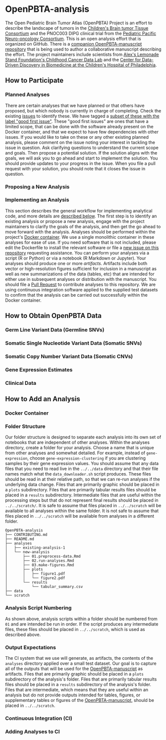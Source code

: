 # OpenPBTA-analysis

The Open Pediatric Brain Tumor Atlas (OpenPBTA) Project is an effort to describe the landscape of tumors in the [Children's Brain tumor Tissue Consortium](https://cbttc.org/) and the PNOC003 DIPG clinical trial from the [Pediatric Pacific Neuro-oncology Consortium](http://www.pnoc.us/).
This is an open analysis effort that is organized on GitHub.
There is a [companion OpenPBTA-manuscript repository](https://github.com/AlexsLemonade/OpenPBTA-manuscript/) that is being used to author a collaborative manuscript describing the effort.
The project maintainers include scientists from [Alex's Lemonade Stand Foundation's Childhood Cancer Data Lab](https://www.ccdatalab.org/) and the [Center for Data-Driven Discovery in Biomedicine at the Children's Hospital of Philadelphia](https://d3b.center/).

## How to Participate

### Planned Analyses

There are certain analyses that we have planned or that others have proposed, but which nobody is currently in charge of completing.
Check the existing [issues](https://github.com/AlexsLemonade/OpenPBTA-analysis/issues) to identify these.
We have tagged a [subset of these with the label "good first issue"](https://github.com/AlexsLemonade/OpenPBTA-analysis/issues?q=is%3Aissue+is%3Aopen+label%3A%22good+first+issue%22).
These "good first issues" are ones that have a limited scope, that can be done with the software already present on the Docker container, and that we expect to have few dependencies with other issues.
If you would like to take on these or any other existing planned analysis, please comment on the issue noting your interest in tackling the issue in question.
Ask clarifying questions to understand the current scope and goals.
Then propose a potential solution.
If the solution aligns with the goals, we will ask you to go ahead and start to implement the solution.
You should provide updates to your progress in the issue.
When you file a pull request with your solution, you should note that it closes the issue in question.

### Proposing a New Analysis

### Implementing an Analysis

This section describes the general workflow for implementing analytical code, and more details are [described below](https://github.com/AlexsLemonade/OpenPBTA-analysis#how-to-add-an-analysis).
The first step is to identify an existing analysis or propose a new analysis, engage with the project maintainers to clarify the goals of the analysis, and then get the go ahead to move forward with the analysis.
Analyses should be performed within the project's [Docker container](https://github.com/AlexsLemonade/OpenPBTA-analysis#docker-container).
We use a single monolithic container in these analyses for ease of use.
If you need software that is not included, please edit the Dockerfile to install the relevant software or file a [new issue on this repository](https://github.com/AlexsLemonade/OpenPBTA-analysis/issues/new) requesting assistance.
You can perform your analyses via a script (R or Python) or via a notebook (R Markdown or Jupyter).
Your analyses should produce one or more *artifacts*.
Artifacts include both vector or high-resolution figures sufficient for inclusion in a manuscript as well as new summarizations of the data (tables, etc) that are intended for either use in subsequent analyses or distribution with the manuscript.
You should file a [Pull Request](https://github.com/AlexsLemonade/OpenPBTA-analysis/compare) to contribute analyses to this repository.
We are using continuous integration software applied to the supplied test datasets to confirm that the analysis can be carried out successfully within the Docker container.

## How to Obtain OpenPBTA Data

### Germ Line Variant Data (Germline SNVs)

### Somatic Single Nucleotide Variant Data (Somatic SNVs)

### Somatic Copy Number Variant Data (Somatic CNVs)

### Gene Expression Estimates

### Clinical Data

## How to Add an Analysis

### Docker Container

### Folder Structure

Our folder structure is designed to separate each analysis into its own set of notebooks that are independent of other analyses.
Within the analyses directory, create a folder for your analysis.
Choose a name that is unique from other analyses and somewhat detailed.
For example, instead of `gene-expression`, choose `gene-expression-clustering` if you are clustering samples by their gene expression values.
You should assume that any data files that you need to read live in the `../../data` directory and that their file names match what the `data_downloader.sh` script produces.
These files should be read in at their relative path, so that we can re-run analyses if the underlying data change.
Files that are primarily graphic should be placed in a `plots` subdirectory.
Files that are primarily tabular results files should be placed in a `results` subdirectory.
Intermediate files that are useful within the processing steps but that do not represent final results should be placed in `../../scratch/`.
It is safe to assume that files placed in `../../scratch` will be available to all analyses within the same folder.
It is not safe to assume that files placed in `../../scratch` will be available from analyses in a different folder.

```
OpenPBTA-analysis
├── CONTRIBUTING.md
├── README.md
├── analyses
│   ├── existing-analysis-1
│   └── new-analysis
│       ├── 01.preprocess-data.Rmd
│       ├── 02.run-analyses.Rmd
│       ├── 03.make-figures.Rmd
│       ├── plots
│       │   ├── figure1.pdf
│       │   └── figure2.pdf
│       └── results
│           └── tabular_summary.csv
├── data
└── scratch
```

### Analysis Script Numbering

As shown above, analysis scripts within a folder should be numbered from `01` and are intended be run in order.
If the script produces any intermediate files, these files should be placed in `../../scratch`, which is used as described above.

### Output Expectations

The CI system that we use will generate, as artifacts, the contents of the `analyses` directory applied over a small test dataset.
Our goal is to capture all of the outputs that will be used for the [OpenPBTA-manuscript](https://github.com/AlexsLemonade/OpenPBTA-manuscript/) as artifacts.
Files that are primarily graphic should be placed in a `plots` subdirectory of the analysis's folder.
Files that are primarily tabular results files should be placed in a `results` subdirectory of the analysis's folder.
Files that are intermediate, which means that they are useful within an analysis but do not provide outputs intended for tables, figures, or supplementary tables or figures of the [OpenPBTA-manuscript](https://github.com/AlexsLemonade/OpenPBTA-manuscript/), should be placed in `../../scratch`.

### Continuous Integration (CI)

### Adding Analyses to CI

